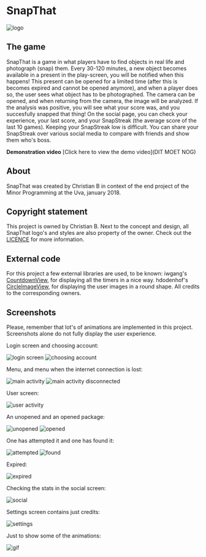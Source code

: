 # SnapThat

![logo](https://github.com/Segouta/Pictured/blob/master/doc/SnapThat.png)

## The game
SnapThat is a game in what players have to find objects in real life and photograph (snap) them.
Every 30-120 minutes, a new object becomes available in a present in the play-screen, you will be notified when this happens!
This present can be opened for a limited time (after this is becomes expired and cannot be opened anymore), and when a player does so, the user sees what object has to be photographed. The camera can be opened, and when returning from the camera, the image will be analyzed.
If the analysis was positive, you will see what your score was, and you succesfully snapped that thing!
On the social page, you can check your experience, your last score, and your SnapStreak (the average score of the last 10 games).
Keeping your SnapStreak low is difficult. You can share your SnapStreak over various social media to compare with friends and show them who's boss.

**Demonstration video**
[Click here to view the demo video](DIT MOET NOG)


## About
SnapThat was created by Christian B in context of the end project of the Minor Programming at the Uva, january 2018.


## Copyright statement
This project is owned by Christian B. Next to the concept and design, all SnapThat logo's and styles are also property of the owner. Check out the [LICENCE](https://github.com/Segouta/Pictured/blob/master/LICENSE) for more information.


## External code
For this project a few external libraries are used, to be known:
iwgang's [CountdownView](https://github.com/iwgang/CountdownView), for displaying all the timers in a nice way.
hdodenhof's [CircleImageView](https://github.com/hdodenhof/CircleImageView), for displaying the user images in a round shape.
All credits to the corresponding owners.


## Screenshots
Please, remember that lot's of animations are implemented in this project. Screenshots alone do not fully display the user experience.

Login screen and choosing account:

![login screen](https://github.com/Segouta/Pictured/blob/master/doc/login_screen.jpeg)
![choosing account](https://github.com/Segouta/Pictured/blob/master/doc/choosing.jpeg)

Menu, and menu when the internet connection is lost:

![main activity](https://github.com/Segouta/Pictured/blob/master/doc/main.jpeg)
![main activity disconnected](https://github.com/Segouta/Pictured/blob/master/doc/main_disconnected.jpeg)

User screen:

![user activity](https://github.com/Segouta/Pictured/blob/master/doc/user.jpeg)

An unopened and an opened package:

![unopened](https://github.com/Segouta/Pictured/blob/master/doc/unopened.jpeg)
![opened](https://github.com/Segouta/Pictured/blob/master/doc/opened.jpeg)

One has attempted it and one has found it:

![attempted](https://github.com/Segouta/Pictured/blob/master/doc/attempted.jpeg)
![found](https://github.com/Segouta/Pictured/blob/master/doc/found.jpeg)

Expired:

![expired](https://github.com/Segouta/Pictured/blob/master/doc/expired.jpeg)

Checking the stats in the social screen:

![social](https://github.com/Segouta/Pictured/blob/master/doc/social.jpeg)

Settings screen contains just credits:

![settings](https://github.com/Segouta/Pictured/blob/master/doc/settings.jpeg)

Just to show some of the animations:

![gif](https://github.com/Segouta/Pictured/blob/master/doc/screen_gif.gif)
